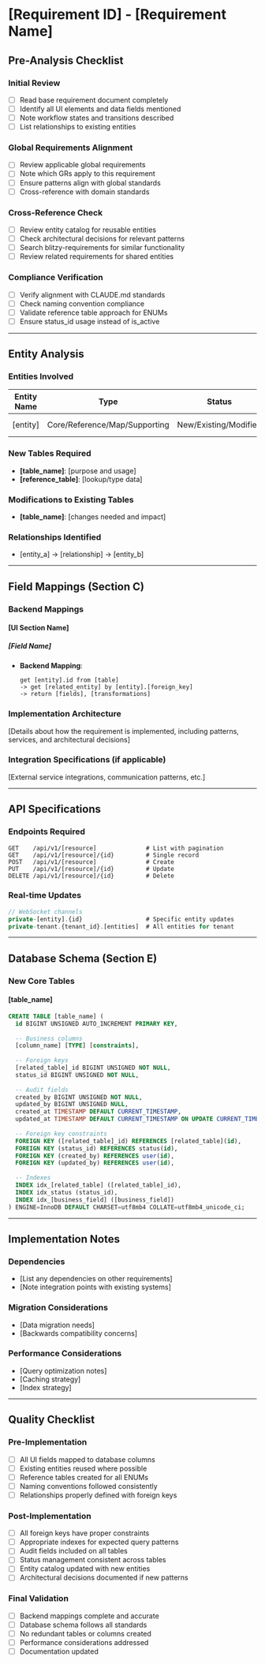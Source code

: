 # [Requirement ID] - [Requirement Name]

## Pre-Analysis Checklist

### Initial Review
- [ ] Read base requirement document completely
- [ ] Identify all UI elements and data fields mentioned
- [ ] Note workflow states and transitions described
- [ ] List relationships to existing entities

### Global Requirements Alignment
- [ ] Review applicable global requirements
- [ ] Note which GRs apply to this requirement
- [ ] Ensure patterns align with global standards
- [ ] Cross-reference with domain standards

### Cross-Reference Check
- [ ] Review entity catalog for reusable entities
- [ ] Check architectural decisions for relevant patterns
- [ ] Search blitzy-requirements for similar functionality
- [ ] Review related requirements for shared entities

### Compliance Verification
- [ ] Verify alignment with CLAUDE.md standards
- [ ] Check naming convention compliance
- [ ] Validate reference table approach for ENUMs
- [ ] Ensure status_id usage instead of is_active

---

## Entity Analysis

### Entities Involved
| Entity Name | Type | Status | Notes |
|-------------|------|--------|--------|
| [entity] | Core/Reference/Map/Supporting | New/Existing/Modified | [usage notes] |

### New Tables Required
- **[table_name]**: [purpose and usage]
- **[reference_table]**: [lookup/type data]

### Modifications to Existing Tables
- **[table_name]**: [changes needed and impact]

### Relationships Identified
- [entity_a] → [relationship] → [entity_b]

---

## Field Mappings (Section C)

### Backend Mappings

#### [UI Section Name]

##### [Field Name]
- **Backend Mapping**: 
  ```
  get [entity].id from [table]
  -> get [related_entity] by [entity].[foreign_key]
  -> return [fields], [transformations]
  ```

### Implementation Architecture
[Details about how the requirement is implemented, including patterns, services, and architectural decisions]

### Integration Specifications (if applicable)
[External service integrations, communication patterns, etc.]

---

## API Specifications

### Endpoints Required
```http
GET    /api/v1/[resource]              # List with pagination
GET    /api/v1/[resource]/{id}         # Single record
POST   /api/v1/[resource]              # Create
PUT    /api/v1/[resource]/{id}         # Update
DELETE /api/v1/[resource]/{id}         # Delete
```

### Real-time Updates
```javascript
// WebSocket channels
private-[entity].{id}                  # Specific entity updates
private-tenant.{tenant_id}.[entities]  # All entities for tenant
```

---

## Database Schema (Section E)

### New Core Tables

#### [table_name]
```sql
CREATE TABLE [table_name] (
  id BIGINT UNSIGNED AUTO_INCREMENT PRIMARY KEY,
  
  -- Business columns
  [column_name] [TYPE] [constraints],
  
  -- Foreign keys
  [related_table]_id BIGINT UNSIGNED NOT NULL,
  status_id BIGINT UNSIGNED NOT NULL,
  
  -- Audit fields
  created_by BIGINT UNSIGNED NOT NULL,
  updated_by BIGINT UNSIGNED NULL,
  created_at TIMESTAMP DEFAULT CURRENT_TIMESTAMP,
  updated_at TIMESTAMP DEFAULT CURRENT_TIMESTAMP ON UPDATE CURRENT_TIMESTAMP,
  
  -- Foreign key constraints
  FOREIGN KEY ([related_table]_id) REFERENCES [related_table](id),
  FOREIGN KEY (status_id) REFERENCES status(id),
  FOREIGN KEY (created_by) REFERENCES user(id),
  FOREIGN KEY (updated_by) REFERENCES user(id),
  
  -- Indexes
  INDEX idx_[related_table] ([related_table]_id),
  INDEX idx_status (status_id),
  INDEX idx_[business_field] ([business_field])
) ENGINE=InnoDB DEFAULT CHARSET=utf8mb4 COLLATE=utf8mb4_unicode_ci;
```

---

## Implementation Notes

### Dependencies
- [List any dependencies on other requirements]
- [Note integration points with existing systems]

### Migration Considerations
- [Data migration needs]
- [Backwards compatibility concerns]

### Performance Considerations
- [Query optimization notes]
- [Caching strategy]
- [Index strategy]

---

## Quality Checklist

### Pre-Implementation
- [ ] All UI fields mapped to database columns
- [ ] Existing entities reused where possible
- [ ] Reference tables created for all ENUMs
- [ ] Naming conventions followed consistently
- [ ] Relationships properly defined with foreign keys

### Post-Implementation
- [ ] All foreign keys have proper constraints
- [ ] Appropriate indexes for expected query patterns
- [ ] Audit fields included on all tables
- [ ] Status management consistent across tables
- [ ] Entity catalog updated with new entities
- [ ] Architectural decisions documented if new patterns

### Final Validation
- [ ] Backend mappings complete and accurate
- [ ] Database schema follows all standards
- [ ] No redundant tables or columns created
- [ ] Performance considerations addressed
- [ ] Documentation updated